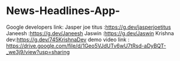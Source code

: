 # News-Headlines-App-
Google developers link: 
Jasper joe titus :https://g.dev/jasperjoetitus
Janeesh :https://g.dev/Janeesh
Jaswin :https://g.dev/Jaswin
Krishna dev:https://g.dev/745KrishnaDev
demo video link : https://drive.google.com/file/d/1Geo5VJdUTv6wU7tRsd-aDyBQT-_we3j9/view?usp=sharing
